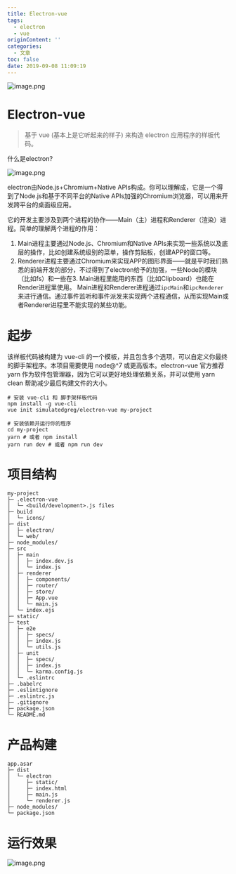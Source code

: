 ```yaml
---
title: Electron-vue
tags:
  - electron
  - vue
originContent: ''
categories:
  - 文章
toc: false
date: 2019-09-08 11:09:19
---
```


![image.png](/images/2019/09/08/2c017600-d1e5-11e9-98b8-15e58d7acd49.png)

# Electron-vue

> 基于 vue (基本上是它听起来的样子) 来构造 electron 应用程序的样板代码。

什么是electron?

![image.png](/images/2019/09/08/87493a70-d1e5-11e9-98b8-15e58d7acd49.png)

electron由Node.js+Chromium+Native APIs构成。你可以理解成，它是一个得到了Node.js和基于不同平台的Native APIs加强的Chromium浏览器，可以用来开发跨平台的桌面级应用。

它的开发主要涉及到两个进程的协作——Main（主）进程和Renderer（渲染）进程。简单的理解两个进程的作用：

1. Main进程主要通过Node.js、Chromium和Native APIs来实现一些系统以及底层的操作，比如创建系统级别的菜单，操作剪贴板，创建APP的窗口等。
2. Renderer进程主要通过Chromium来实现APP的图形界面——就是平时我们熟悉的前端开发的部分，不过得到了electron给予的加强，一些Node的模块（比如fs）和一些在3. Main进程里能用的东西（比如Clipboard）也能在Render进程里使用。
Main进程和Renderer进程通过`ipcMain`和`ipcRenderer`来进行通信。通过事件监听和事件派发来实现两个进程通信，从而实现Main或者Renderer进程里不能实现的某些功能。

# 起步

该样板代码被构建为 vue-cli 的一个模板，并且包含多个选项，可以自定义你最终的脚手架程序。本项目需要使用 node@^7 或更高版本。electron-vue 官方推荐 yarn 作为软件包管理器，因为它可以更好地处理依赖关系，并可以使用 yarn clean 帮助减少最后构建文件的大小。

```shell
# 安装 vue-cli 和 脚手架样板代码
npm install -g vue-cli
vue init simulatedgreg/electron-vue my-project

# 安装依赖并运行你的程序
cd my-project
yarn # 或者 npm install
yarn run dev # 或者 npm run dev
```

# 项目结构

```shell
my-project
├─ .electron-vue
│  └─ <build/development>.js files
├─ build
│  └─ icons/
├─ dist
│  ├─ electron/
│  └─ web/
├─ node_modules/
├─ src
│  ├─ main
│  │  ├─ index.dev.js
│  │  └─ index.js
│  ├─ renderer
│  │  ├─ components/
│  │  ├─ router/
│  │  ├─ store/
│  │  ├─ App.vue
│  │  └─ main.js
│  └─ index.ejs
├─ static/
├─ test
│  ├─ e2e
│  │  ├─ specs/
│  │  ├─ index.js
│  │  └─ utils.js
│  ├─ unit
│  │  ├─ specs/
│  │  ├─ index.js
│  │  └─ karma.config.js
│  └─ .eslintrc
├─ .babelrc
├─ .eslintignore
├─ .eslintrc.js
├─ .gitignore
├─ package.json
└─ README.md
```

# 产品构建

```shell
app.asar
├─ dist
│  └─ electron
│     ├─ static/
│     ├─ index.html
│     ├─ main.js
│     └─ renderer.js
├─ node_modules/
└─ package.json
```

# 运行效果

![image.png](/images/2019/09/08/092650a0-d1e6-11e9-98b8-15e58d7acd49.png)

